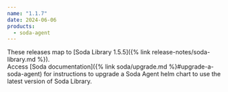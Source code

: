 ```yaml
---
name: "1.1.7"
date: 2024-06-06
products:
  - soda-agent
---
```


These releases map to [Soda Library 1.5.5]({% link release-notes/soda-library.md %}). <br />
Access [Soda documentation]({% link soda/upgrade.md %}#upgrade-a-soda-agent) for instructions to upgrade a Soda Agent helm chart to use the latest version of Soda Library.